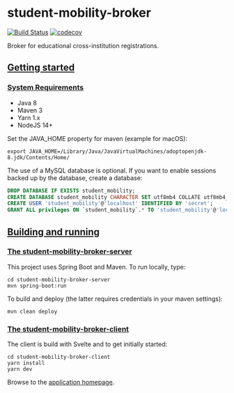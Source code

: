 # student-mobility-broker
[![Build Status](https://github.com/SURFnet/student-mobility-broker/actions/workflows/maven.yml/badge.svg)](https://github.com/SURFnet/student-mobility-broker/actions/workflows/maven.yml/badge.svg)
[![codecov](https://codecov.io/gh/SURFnet/student-mobility-broker/branch/master/graph/badge.svg)](https://codecov.io/gh/SURFnet/student-mobility-broker)

Broker for educational cross-institution registrations.

## [Getting started](#getting-started)

### [System Requirements](#system-requirements)

- Java 8
- Maven 3
- Yarn 1.x
- NodeJS 14+

Set the JAVA_HOME property for maven (example for macOS):
```
export JAVA_HOME=/Library/Java/JavaVirtualMachines/adoptopenjdk-8.jdk/Contents/Home/
```

The use of a MySQL database is optional. If you want to enable sessions backed up by the database, create a database:

```sql
DROP DATABASE IF EXISTS student_mobility;
CREATE DATABASE student_mobility CHARACTER SET utf8mb4 COLLATE utf8mb4_0900_ai_ci;
CREATE USER 'student_mobility'@'localhost' IDENTIFIED BY 'secret';
GRANT ALL privileges ON `student_mobility`.* TO 'student_mobility'@'localhost';
```


## [Building and running](#building-and-running)

### [The student-mobility-broker-server](#student-mobility-broker-server)

This project uses Spring Boot and Maven. To run locally, type:

```
cd student-mobility-broker-server
mvn spring-boot:run
```

To build and deploy (the latter requires credentials in your maven settings):

`mvn clean deploy`

### [The student-mobility-broker-client](#student-mobility-broker-client)

The client is build with Svelte and to get initially started:

```
cd student-mobility-broker-client
yarn install
yarn dev
```

Browse to the [application homepage](http://localhost:3003/).
